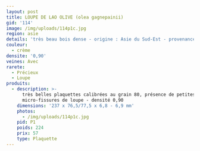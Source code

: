 ```yaml
---
layout: post
title: LOUPE DE LAO OLIVE (olea gagnepainii)
gid: '114'
image: /img/uploads/114p1c.jpg
region: asie
details: 'très beau bois dense - origine : Asie du Sud-Est - provenance : USA'
couleur:
  - crème
densite: '0,90'
veines: Avec
rarete:
  - Précieux
  - Loupe
produits:
  - description: >-
      très belles plaquettes calibrées au grain 80, présence de petites
      micro-fissures de loupe - densité 0,90
    dimensions: '237 x 76,5/77,5 x 6,8 - 6,9 mm'
    photos:
      - /img/uploads/114p1c.jpg
    pid: P1
    poids: 224
    prix: 57
    type: Plaquette
---
```


